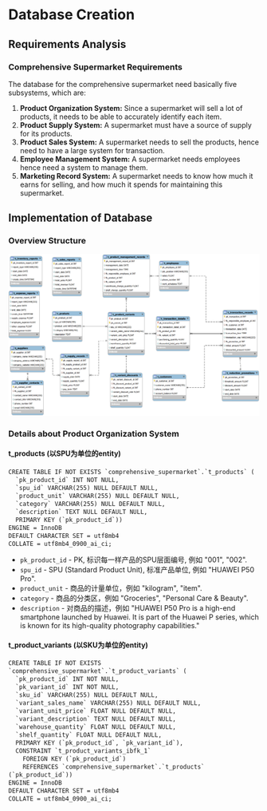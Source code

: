 # Database Creation

## Requirements Analysis

### Comprehensive Supermarket Requirements

The database for the comprehensive supermarket need basically five subsystems, which are:

1. **Product Organization System:** Since a supermarket will sell a lot of products, it needs to be able to accurately identify each item.
2. **Product Supply System:** A supermarket must have a source of supply for its products.
3. **Product Sales System:** A supermarket needs to sell the products, hence need to have a large system for transaction.
4. **Employee Management System:** A supermarket needs employees hence need a system to manage them.
5. **Marketing Record System:** A supermarket needs to know how much it earns for selling, and how much it spends for maintaining this supermarket.

## Implementation of Database

### Overview Structure

<img src="database_creation.assets/comprehensive_supermarket_ERD_00.png" alt="comprehensive_supermarket_ERD_00" width=800 />

### Details about Product Organization System

#### t_products (以SPU为单位的entity)

```mysql
CREATE TABLE IF NOT EXISTS `comprehensive_supermarket`.`t_products` (
  `pk_product_id` INT NOT NULL,
  `spu_id` VARCHAR(255) NULL DEFAULT NULL,
  `product_unit` VARCHAR(255) NULL DEFAULT NULL,
  `category` VARCHAR(255) NULL DEFAULT NULL,
  `description` TEXT NULL DEFAULT NULL,
  PRIMARY KEY (`pk_product_id`))
ENGINE = InnoDB
DEFAULT CHARACTER SET = utf8mb4
COLLATE = utf8mb4_0900_ai_ci;
```

- `pk_product_id` - PK, 标识每一样产品的SPU层面编号, 例如 "001", "002".
- `spu_id` - SPU (Standard Product Unit), 标准产品单位, 例如 "HUAWEI P50 Pro".
- `product_unit` - 商品的计量单位，例如 "kilogram", "item".
- `category` - 商品的分类区，例如 "Groceries", "Personal Care & Beauty".
- `description` - 对商品的描述，例如 "HUAWEI P50 Pro is a high-end smartphone launched by Huawei. It is part of the Huawei P series, which is known for its high-quality photography capabilities."

#### t_product_variants (以SKU为单位的entity)

```mysql
CREATE TABLE IF NOT EXISTS `comprehensive_supermarket`.`t_product_variants` (
  `pk_product_id` INT NOT NULL,
  `pk_variant_id` INT NOT NULL,
  `sku_id` VARCHAR(255) NULL DEFAULT NULL,
  `variant_sales_name` VARCHAR(255) NULL DEFAULT NULL,
  `variant_unit_price` FLOAT NULL DEFAULT NULL,
  `variant_description` TEXT NULL DEFAULT NULL,
  `warehouse_quantity` FLOAT NULL DEFAULT NULL,
  `shelf_quantity` FLOAT NULL DEFAULT NULL,
  PRIMARY KEY (`pk_product_id`, `pk_variant_id`),
  CONSTRAINT `t_product_variants_ibfk_1`
    FOREIGN KEY (`pk_product_id`)
    REFERENCES `comprehensive_supermarket`.`t_products` (`pk_product_id`))
ENGINE = InnoDB
DEFAULT CHARACTER SET = utf8mb4
COLLATE = utf8mb4_0900_ai_ci;
```

